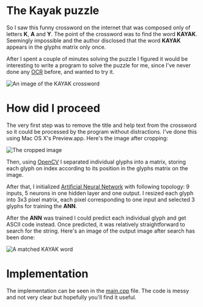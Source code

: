 The Kayak puzzle
================

So I saw this funny crossword on the internet that was composed only of letters **K**, **A** and **Y**.
The point of the crossword was to find the word **KAYAK**. Seemingly impossible and the author disclosed
that the word **KAYAK** appears in the glyphs matrix only once.

After I spent a couple of minutes solving the puzzle I figured it would be interesting to write
a program to solve the puzzle for me, since I've never done any [OCR](http://en.wikipedia.org/wiki/Optical_character_recognition) before, and wanted to try it.

![An image of the KAYAK crossword](images/original.jpg "An image of the KAYAK crossword")

How did I proceed
=================

The very first step was to remove the title and help text from the crossword so it could be processed
by the program without distractions. I've done this using Mac OS X's Preview.app. Here's the image after cropping:

![The cropped image](images/clean.jpg "The cropped image")

Then, using [OpenCV](http://opencv.org/) I separated individual glyphs into a matrix, storing each glyph on index
according to its position in the glyphs matrix on the image.

After that, I initialized [Artificial Neural Network](http://en.wikipedia.org/wiki/Artificial_neural_network) with following topology: 9 inputs, 5 neurons in one hidden layer and one output. I resized each glyph into 3x3 pixel matrix, each pixel corresponding to one input and selected 3 glyphs for training the **ANN**.

After the **ANN** was trained I could predict each individual glyph and get ASCII code instead. Once predicted,
it was relatively straightforward to search for the string. Here's an image of the output image after search has been done:

![A matched KAYAK word](images/matched.jpg "A matched KAYAK word")

Implementation
==============

The implementation can be seen in the [main.cpp](main.cpp) file. The code is messy and not very clear but hopefully you'll find it useful.

